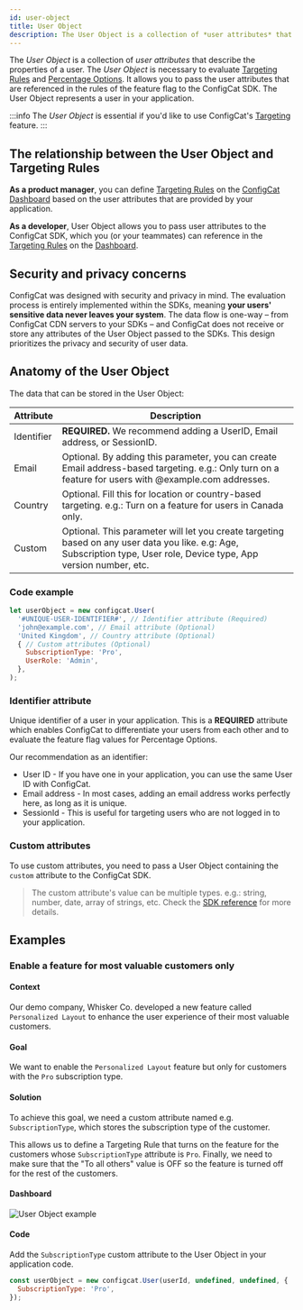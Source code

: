 ```yaml
---
id: user-object
title: User Object
description: The User Object is a collection of *user attributes* that describe the properties of a user. The User Object is essential for targeting.
---
```


The *User Object* is a collection of *user attributes* that describe the properties of a user. The *User Object* is necessary to evaluate [Targeting Rules](../targeting-rule/targeting-rule-overview) and [Percentage Options](../percentage-options).
It allows you to pass the user attributes that are referenced in the rules of the feature flag to the ConfigCat SDK. The User Object represents a user in your application.

:::info
The *User Object* is essential if you'd like to use ConfigCat's [Targeting](../targeting-overview) feature.
:::

## The relationship between the User Object and Targeting Rules

**As a product manager**, you can define [Targeting Rules](../targeting-rule/targeting-rule-overview) on the <a href="https://app.configcat.com" target="_blank">ConfigCat Dashboard</a> based on the user attributes that are provided by your application.

**As a developer**, User Object allows you to pass user attributes to the ConfigCat SDK, which you (or your teammates) can reference in the [Targeting Rules](../targeting-rule/targeting-rule-overview) on the <a href="https://app.configcat.com" target="_blank">Dashboard</a>.

## Security and privacy concerns

ConfigCat was designed with security and privacy in mind. The evaluation process is entirely implemented within the SDKs, meaning **your users' sensitive data never leaves your system**. The data flow is one-way – from ConfigCat CDN servers to your SDKs – and ConfigCat does not receive or store any attributes of the User Object passed to the SDKs. This design prioritizes the privacy and security of user data.

## Anatomy of the User Object

The data that can be stored in the User Object:

| Attribute  | Description                                                                                                                                                              |
| ---------- | ------------------------------------------------------------------------------------------------------------------------------------------------------------------------ |
| Identifier | **REQUIRED.** We recommend adding a UserID, Email address, or SessionID.                                                                                                  |
| Email      | Optional. By adding this parameter, you can create Email address-based targeting. e.g.: Only turn on a feature for users with @example.com addresses.                 |
| Country    | Optional. Fill this for location or country-based targeting. e.g.: Turn on a feature for users in Canada only.                                                        |
| Custom     | Optional. This parameter will let you create targeting based on any user data you like. e.g: Age, Subscription type, User role, Device type, App version number, etc. |

### Code example

```js
let userObject = new configcat.User(
  '#UNIQUE-USER-IDENTIFIER#', // Identifier attribute (Required)
  'john@example.com', // Email attribute (Optional)
  'United Kingdom', // Country attribute (Optional)
  { // Custom attributes (Optional)
    SubscriptionType: 'Pro', 
    UserRole: 'Admin',
  },
);
```

### Identifier attribute

Unique identifier of a user in your application. This is a **REQUIRED** attribute which enables ConfigCat to differentiate your users from each other and to evaluate the feature flag values for Percentage Options.

Our recommendation as an identifier:

- User ID - If you have one in your application, you can use the same User ID with ConfigCat.
- Email address - In most cases, adding an email address works perfectly here, as long as it is unique.
- SessionId - This is useful for targeting users who are not logged in to your application.

### Custom attributes

To use custom attributes, you need to pass a User Object containing the `custom` attribute to the ConfigCat SDK.

> The custom attribute's value can be multiple types. e.g.: string, number, date, array of strings, etc. Check the [SDK reference](../../sdk-reference/overview) for more details.

## Examples

### Enable a feature for most valuable customers only

#### Context
Our demo company, Whisker Co. developed a new feature called `Personalized Layout` to enhance the user experience of their most valuable customers.

#### Goal
We want to enable the `Personalized Layout` feature but only for customers with the `Pro` subscription type.

#### Solution
To achieve this goal, we need a custom attribute named e.g. `SubscriptionType`, which stores the subscription type of the customer.

This allows us to define a Targeting Rule that turns on the feature for the customers whose `SubscriptionType` attribute is `Pro`. Finally, we need to make sure that the "To all others" value is OFF so the feature is turned off for the rest of the customers.

#### Dashboard
![User Object example](/assets/targeting/user-object/user-object-example.jpg)

#### Code
Add the `SubscriptionType` custom attribute to the User Object in your application code.

```js
const userObject = new configcat.User(userId, undefined, undefined, {
  SubscriptionType: 'Pro',
});
```